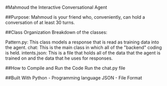 #Mahmoud the Interactive Conversational Agent

##Purpose: Mahmoud is your friend who, conveniently, can hold a conversation of at least 30 turns.

##Class Organization
Breakdown of the classes:

Pattern.py: This class models a response that is read as training data into the agent.
chat: This is the main class in which all of the "backend" coding is held.
intents.json: This is a file that holds all of the data that the agent is trained on and the data that he uses for responses.

##How to Compile and Run the Code
Run the chat.py file

##Built With
Python - Programming language
JSON - File Format
